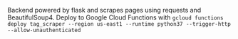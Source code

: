 Backend powered by flask and scrapes pages using requests and BeautifulSoup4.
Deploy to Google Cloud Functions with `gcloud functions deploy tag_scraper --region us-east1 --runtime python37 --trigger-http --allow-unauthenticated`
